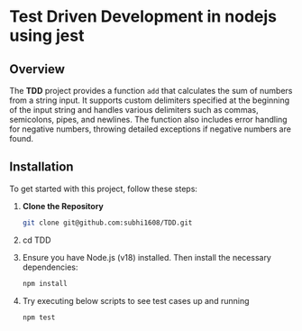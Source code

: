 # Test Driven Development in nodejs using jest

## Overview

The **TDD** project provides a function `add` that calculates the sum of numbers from a string input. It supports custom delimiters specified at the beginning of the input string and handles various delimiters such as commas, semicolons, pipes, and newlines. The function also includes error handling for negative numbers, throwing detailed exceptions if negative numbers are found.

## Installation

To get started with this project, follow these steps:

1. **Clone the Repository**

   ```bash
   git clone git@github.com:subhi1608/TDD.git

2. cd TDD

3. Ensure you have Node.js (v18) installed. Then install the necessary dependencies:

   ```bash
   npm install

4. Try executing below scripts to see test cases up and running

    ```bash
    npm test

